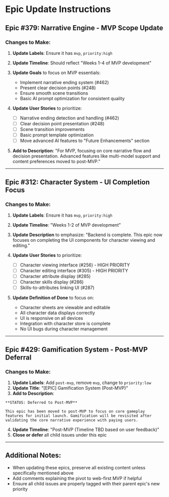 # Epic Update Instructions

## Epic #379: Narrative Engine - MVP Scope Update

### Changes to Make:
1. **Update Labels**: Ensure it has `mvp`, `priority:high`
2. **Update Timeline**: Should reflect "Weeks 1-4 of MVP development"
3. **Update Goals** to focus on MVP essentials:
   - Implement narrative ending system (#462)
   - Present clear decision points (#248)
   - Ensure smooth scene transitions
   - Basic AI prompt optimization for consistent quality

4. **Update User Stories** to prioritize:
   - [ ] Narrative ending detection and handling (#462)
   - [ ] Clear decision point presentation (#248)
   - [ ] Scene transition improvements
   - [ ] Basic prompt template optimization
   - [ ] Move advanced AI features to "Future Enhancements" section

5. **Add to Description**: "For MVP, focusing on core narrative flow and decision presentation. Advanced features like multi-model support and content preferences moved to post-MVP."

---

## Epic #312: Character System - UI Completion Focus

### Changes to Make:
1. **Update Labels**: Ensure it has `mvp`, `priority:high`
2. **Update Timeline**: "Weeks 1-2 of MVP development"
3. **Update Description** to emphasize: "Backend is complete. This epic now focuses on completing the UI components for character viewing and editing."

4. **Update User Stories** to prioritize:
   - [ ] Character viewing interface (#256) - HIGH PRIORITY
   - [ ] Character editing interface (#305) - HIGH PRIORITY
   - [ ] Character attribute display (#285)
   - [ ] Character skills display (#286)
   - [ ] Skills-to-attributes linking UI (#287)

5. **Update Definition of Done** to focus on:
   - Character sheets are viewable and editable
   - All character data displays correctly
   - UI is responsive on all devices
   - Integration with character store is complete
   - No UI bugs during character management

---

## Epic #429: Gamification System - Post-MVP Deferral

### Changes to Make:
1. **Update Labels**: Add `post-mvp`, remove `mvp`, change to `priority:low`
2. **Update Title**: "[EPIC] Gamification System (Post-MVP)"
3. **Add to Description**: 

```
**STATUS: Deferred to Post-MVP**

This epic has been moved to post-MVP to focus on core gameplay features for initial launch. Gamification will be revisited after validating the core narrative experience with paying users.
```

4. **Update Timeline**: "Post-MVP (Timeline TBD based on user feedback)"
5. **Close or defer** all child issues under this epic

---

## Additional Notes:
- When updating these epics, preserve all existing content unless specifically mentioned above
- Add comments explaining the pivot to web-first MVP if helpful
- Ensure all child issues are properly tagged with their parent epic's new priority